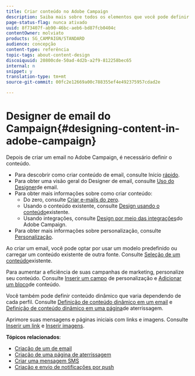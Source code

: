 ```yaml
---
title: Criar conteúdo no Adobe Campaign
description: Saiba mais sobre todos os elementos que você pode definir em seu conteúdo com o Adobe Campaign.
page-status-flag: nunca ativado
uuid: 8f73407f-ab90-46bc-aeb6-bd87fcb0404c
contentOwner: molviato
products: SG_CAMPAIGN/STANDARD
audience: concepção
content-type: referência
topic-tags: about-content-design
discoiquuid: 20800cde-50ad-4d2b-a2f9-812258bec65
internal: n
snippet: y
translation-type: tm+mt
source-git-commit: 00fc2e12669a00c788355ef4e492375957cdad2e

---
```



# Designer de email do Campaign{#designing-content-in-adobe-campaign}

Depois de criar um email no Adobe Campaign, é necessário definir o conteúdo.

<!--The Email Designer has more features than the Legacy Editor and is backward compatible.-->

* Para descobrir como criar conteúdo de email, consulte Início [rápido](../../designing/using/quick-start.md).
* Para obter uma visão geral do Designer de email, consulte [Uso do Designer](../../designing/using/overview.md)de email.
* Para obter mais informações sobre como criar conteúdo:
   * Do zero, consulte [Criar e-mails do zero](../../designing/using/designing-from-scratch.md).
   * Usando o conteúdo existente, consulte [Design usando o conteúdo](../../designing/using/using-existing-content.md)existente.
   * Usando integrações, consulte [Design por meio das integrações](../../designing/using/using-integrations.md)do Adobe Campaign.
* Para obter mais informações sobre personalização, consulte [Personalização](../../designing/using/personalization.md).

Ao criar um email, você pode optar por usar um modelo predefinido ou carregar um conteúdo existente de outra fonte. Consulte [Seleção de um conteúdo](../../designing/using/using-existing-content.md#selecting-an-existing-content)existente.

Para aumentar a eficiência de suas campanhas de marketing, personalize seu conteúdo. Consulte [Inserir um campo](../../designing/using/personalization.md#inserting-a-personalization-field) de personalização e [Adicionar um bloco](../../designing/using/personalization.md#adding-a-content-block)de conteúdo.

Você também pode definir conteúdo dinâmico que varia dependendo de cada perfil. Consulte [Definição de conteúdo dinâmico em um email](../../designing/using/personalization.md#defining-dynamic-content-in-an-email) e [Definição de conteúdo dinâmico em uma página](../../channels/using/designing-a-landing-page.md#defining-dynamic-content-in-a-landing-page)de aterrissagem.

Aprimore suas mensagens e páginas iniciais com links e imagens. Consulte [Inserir um link](../../designing/using/links.md#inserting-a-link) e [Inserir imagens](../../designing/using/images.md#inserting-images).

**Tópicos relacionados**:

* [Criação de um de email](../../channels/using/creating-an-email.md)
* [Criação de uma página de aterrissagem](../../channels/using/designing-a-landing-page.md)
* [Criar uma mensagem SMS](../../channels/using/creating-an-sms-message.md)
* [Criação e envio de notificações por push](../../channels/using/preparing-and-sending-a-push-notification.md)
